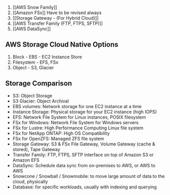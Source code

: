 1.  [[AWS Snow Family]]  
2. [[Amazon FSx]]  Have to be revised always
3. [[Storage Gateway - (For Hybrid Cloud)]] 
4. [[AWS Transfer Family (FTP, FTPS, SFTP)]] 
5. [[AWS DataSync]] 


## AWS Storage Cloud Native Options 
1. Block - EBS - EC2 Instance Store 
2. Filesystem - EFS, FSx
3. Object - S3, Glacier

## Storage Comparison
- S3: Object Storage 
- S3 Glacier: Object Archival 
- EBS volumes: Network storage for one EC2 instance at a time 
- Instance Storage: Physical storage for your EC2 instance (high IOPS) 
- EFS: Network File System for Linux instances, POSIX filesystem 
- FSx for Windows: Network File System for Windows servers 
- FSx for Lustre: High Performance Computing Linux file system 
- FSx for NetApp ONTAP: High OS Compatibility 
- FSx for OpenZFS: Managed ZFS file system 
- Storage Gateway: S3 & FSx File Gateway, Volume Gateway (cache & stored), Tape Gateway 
- Transfer Family: FTP, FTPS, SFTP interface on top of Amazon S3 or Amazon EFS 
- DataSync: Schedule data sync from on-premises to AWS, or AWS to AWS 
- Snowcone / Snowball / Snowmobile: to move large amount of data to the cloud, physically 
- Database: for specific workloads, usually with indexing and querying